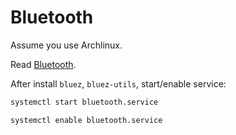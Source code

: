 # Bluetooth

Assume you use Archlinux.

Read [Bluetooth](https://wiki.archlinux.org/index.php/Bluetooth).

After install `bluez`, `bluez-utils`, start/enable service:

```sh
systemctl start bluetooth.service

systemctl enable bluetooth.service
```
